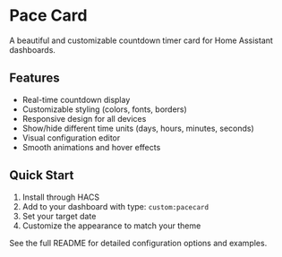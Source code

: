 # Pace Card

A beautiful and customizable countdown timer card for Home Assistant dashboards.

## Features
- Real-time countdown display
- Customizable styling (colors, fonts, borders)
- Responsive design for all devices
- Show/hide different time units (days, hours, minutes, seconds)
- Visual configuration editor
- Smooth animations and hover effects

## Quick Start
1. Install through HACS
2. Add to your dashboard with type: `custom:pacecard`
3. Set your target date
4. Customize the appearance to match your theme

See the full README for detailed configuration options and examples.
